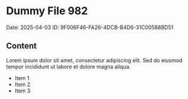 # Dummy File 982

Date: 2025-04-03
ID: 9F006F46-FA26-4DCB-B4D6-31C00588BD51

## Content

Lorem ipsum dolor sit amet, consectetur adipiscing elit.
Sed do eiusmod tempor incididunt ut labore et dolore magna aliqua.

* Item 1
* Item 2
* Item 3
